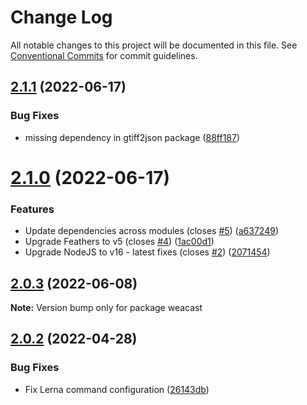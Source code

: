 # Change Log

All notable changes to this project will be documented in this file.
See [Conventional Commits](https://conventionalcommits.org) for commit guidelines.

## [2.1.1](https://github.com/weacast/weacast/compare/v2.1.0...v2.1.1) (2022-06-17)


### Bug Fixes

* missing dependency in gtiff2json package ([88ff187](https://github.com/weacast/weacast/commit/88ff1879cc0872c71d0fde6d4dd4b72504331aba))





# [2.1.0](https://github.com/weacast/weacast/compare/v2.0.3...v2.1.0) (2022-06-17)


### Features

* Update dependencies across modules (closes [#5](https://github.com/weacast/weacast/issues/5)) ([a637249](https://github.com/weacast/weacast/commit/a6372498954a246f2e1bfb2deecfcac4e3e70665))
* Upgrade Feathers to v5 (closes [#4](https://github.com/weacast/weacast/issues/4)) ([1ac00d1](https://github.com/weacast/weacast/commit/1ac00d10768f666cf86b684a32ea3bb55aec9232))
* Upgrade NodeJS to v16 - latest fixes (closes [#2](https://github.com/weacast/weacast/issues/2)) ([2071454](https://github.com/weacast/weacast/commit/2071454415249f33ad16be37f5672606633250db))






## [2.0.3](https://github.com/weacast/weacast/compare/v2.0.2...v2.0.3) (2022-06-08)

**Note:** Version bump only for package weacast





## [2.0.2](https://github.com/weacast/weacast/compare/v2.0.1...v2.0.2) (2022-04-28)


### Bug Fixes

* Fix Lerna command configuration ([26143db](https://github.com/weacast/weacast/commit/26143db89f92fd18f051576ffa576255dac383d2))
